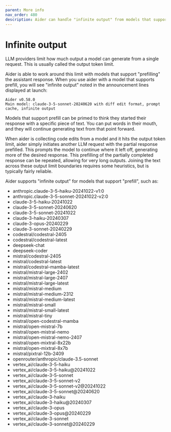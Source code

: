 ```yaml
---
parent: More info
nav_order: 480
description: Aider can handle "infinite output" from models that support prefill.
---
```


# Infinite output

LLM providers limit how much output a model can generate from a single request.
This is usually called the output token limit.

Aider is able to work around this limit with models that support
"prefilling" the assistant response.
When you use aider with a model that supports prefill, you will see
"infinite output" noted in the announcement lines displayed at launch:

```
Aider v0.58.0
Main model: claude-3-5-sonnet-20240620 with diff edit format, prompt cache, infinite output
```

Models that support prefill can be primed to think they started their response
with a specific piece of text.
You can put words in their mouth, and they will continue generating
text from that point forward.

When aider is collecting code edits from a model and
it hits the output token limit,
aider simply initiates another LLM request with the partial
response prefilled.
This prompts the model to continue where it left off,
generating more of the desired response.
This prefilling of the partially completed response can be repeated,
allowing for very long outputs.
Joining the text across these output limit boundaries 
requires some heuristics, but is typically fairly reliable.

Aider supports "infinite output" for models that support "prefill",
such as:

<!--[[[cog
import requests
import json

# Fetch the JSON data
url = "https://raw.githubusercontent.com/BerriAI/litellm/refs/heads/main/model_prices_and_context_window.json"
response = requests.get(url)
data = json.loads(response.text)

# Process the JSON to find models with supports_assistant_prefill=true
prefill_models = [model for model, info in data.items() if info.get('supports_assistant_prefill') == True]

# Generate the list of models
model_list = "\n".join(f"- {model}" for model in sorted(prefill_models))

cog.out(model_list)
]]]-->
- anthropic.claude-3-5-haiku-20241022-v1:0
- anthropic.claude-3-5-sonnet-20241022-v2:0
- claude-3-5-haiku-20241022
- claude-3-5-sonnet-20240620
- claude-3-5-sonnet-20241022
- claude-3-haiku-20240307
- claude-3-opus-20240229
- claude-3-sonnet-20240229
- codestral/codestral-2405
- codestral/codestral-latest
- deepseek-chat
- deepseek-coder
- mistral/codestral-2405
- mistral/codestral-latest
- mistral/codestral-mamba-latest
- mistral/mistral-large-2402
- mistral/mistral-large-2407
- mistral/mistral-large-latest
- mistral/mistral-medium
- mistral/mistral-medium-2312
- mistral/mistral-medium-latest
- mistral/mistral-small
- mistral/mistral-small-latest
- mistral/mistral-tiny
- mistral/open-codestral-mamba
- mistral/open-mistral-7b
- mistral/open-mistral-nemo
- mistral/open-mistral-nemo-2407
- mistral/open-mixtral-8x22b
- mistral/open-mixtral-8x7b
- mistral/pixtral-12b-2409
- openrouter/anthropic/claude-3.5-sonnet
- vertex_ai/claude-3-5-haiku
- vertex_ai/claude-3-5-haiku@20241022
- vertex_ai/claude-3-5-sonnet
- vertex_ai/claude-3-5-sonnet-v2
- vertex_ai/claude-3-5-sonnet-v2@20241022
- vertex_ai/claude-3-5-sonnet@20240620
- vertex_ai/claude-3-haiku
- vertex_ai/claude-3-haiku@20240307
- vertex_ai/claude-3-opus
- vertex_ai/claude-3-opus@20240229
- vertex_ai/claude-3-sonnet
- vertex_ai/claude-3-sonnet@20240229
<!--[[[end]]]-->



